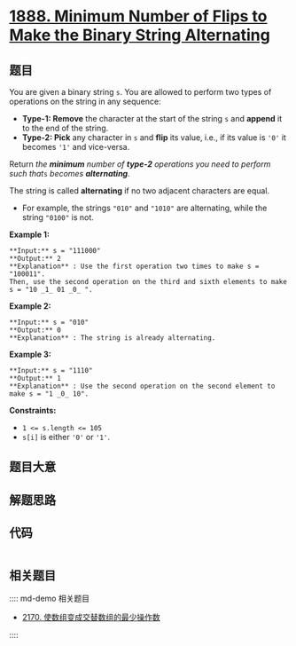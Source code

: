 # [1888. Minimum Number of Flips to Make the Binary String Alternating](https://leetcode.com/problems/minimum-number-of-flips-to-make-the-binary-string-alternating)

## 题目

You are given a binary string `s`. You are allowed to perform two types of
operations on the string in any sequence:

  * **Type-1: Remove** the character at the start of the string `s` and **append** it to the end of the string.
  * **Type-2: Pick** any character in `s` and **flip** its value, i.e., if its value is `'0'` it becomes `'1'` and vice-versa.

Return _the **minimum** number of **type-2** operations you need to perform_
_such that_`s` _becomes **alternating**._

The string is called **alternating** if no two adjacent characters are equal.

  * For example, the strings `"010"` and `"1010"` are alternating, while the string `"0100"` is not.



**Example 1:**

    
    
    **Input:** s = "111000"
    **Output:** 2
    **Explanation** : Use the first operation two times to make s = "100011".
    Then, use the second operation on the third and sixth elements to make s = "10 _1_ 01 _0_ ".
    

**Example 2:**

    
    
    **Input:** s = "010"
    **Output:** 0
    **Explanation** : The string is already alternating.
    

**Example 3:**

    
    
    **Input:** s = "1110"
    **Output:** 1
    **Explanation** : Use the second operation on the second element to make s = "1 _0_ 10".
    



**Constraints:**

  * `1 <= s.length <= 105`
  * `s[i]` is either `'0'` or `'1'`.


## 题目大意

## 解题思路

## 代码

```javascript

```

## 相关题目

:::: md-demo 相关题目
- [2170. 使数组变成交替数组的最少操作数](https://leetcode.com/problems/minimum-operations-to-make-the-array-alternating)

::::
